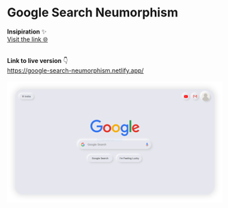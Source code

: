 # Google Search Neumorphism

**Insipiration** ✨<br>
[ Visit the link 🌐](https://in.pinterest.com/pin/667658713497701118/?nic_v2=1a59R5ghn)
<br><br>

**Link to live version** 👇 <br>
https://google-search-neumorphism.netlify.app/ <br><br>
[![](images/screenshot.PNG)](https://google-search-neumorphism.netlify.app/)

